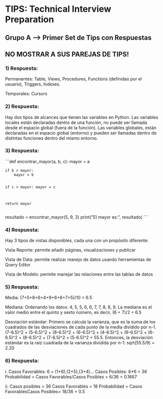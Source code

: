 <h1>TIPS: Technical Interview Preparation</h1>
<h2>Grupo A --&gt; Primer Set de Tips con Respuestas</h2>
<h2>NO MOSTRAR A SUS PAREJAS DE TIPS!</h2>
<h3>1)  Respuesta:</h3>
<p>Permanentes: Table, Views, Procedures, Functions (definidas por el usuario), Triggers, Indexes.</p>
<p>Temporales: Cursors</p>
<h3>2)  Respuesta:</h3>
<p>Hay dos tipos de alcances que tienen las variables en Python. Las variables locales están declaradas dentro de una función, no puede ser llamada desde el espacio global (fuera de la función). Las variables globales, están declaradas en el espacio global (entorno) y pueden ser llamadas dentro de distintas funciones dentro del mismo entorno. </p>
<h3>3)  Respuesta:</h3>
<p>```def encontrar_mayor(a, b, c):
    mayor = a</p>
<pre><code>if b &gt; mayor:
    mayor = b

if c &gt; mayor:
    mayor = c

return mayor
</code></pre>
<p>resultado = encontrar_mayor(5, 9, 3)
print("El mayor es:", resultado)
``` </p>
<h3>4)  Respuesta:</h3>
<p>Hay 3 tipos de vistas disponibles, cada una con un propósito diferente:</p>
<p>Vista Reporte: permite añadir páginas, visualizaciones y publicar</p>
<p>Vista de Data: permite realizar manejo de datos usando herramientas de Query Editor</p>
<p>Vista de Modelo: permite manejar las relaciones entre las tablas de datos</p>
<h3>5)  Respuesta:</h3>
<p>Media: (7+5+8+6+4+9+6+8+7+5)/10 = 6.5</p>
<p>Mediana: Ordenando los datos: 4, 5, 5, 6, 6, 7, 7, 8, 8, 9. La mediana es el valor medio entre el quinto y sexto número, es decir, (6 + 7)/2 = 6.5</p>
<p>Desviación estándar: Primero se calcula la varianza, que es la suma de los cuadrados de las desviaciones de cada punto de la media dividido por n-1. (7-6.5)^2 + (5-6.5)^2 + (8-6.5)^2 + (6-6.5)^2 + (4-6.5)^2 + (9-6.5)^2 + (6-6.5)^2 + (8-6.5)^2 + (7-6.5)^2 + (5-6.5)^2 = 55.5. Entonces, la desviación estándar es la raíz cuadrada de la varianza dividida por n-1: sqrt(55.5/9) = 2.20 </p>
<h3>6)  Respuesta:</h3>
<p>i. Casos Favorables: 6 = (1+6),(2+5),(3+4)... 
Casos Posibles: 6*6 = 36
Probabilidad = Casos Favorables/Casos Posibles = 6/36 = 0.1667</p>
<p>ii. Casos posibles = 36
Casos Favorables = 18
Probabilidad = Casos FavorablesCasos Posibles= 18/36 = 0.5</p>